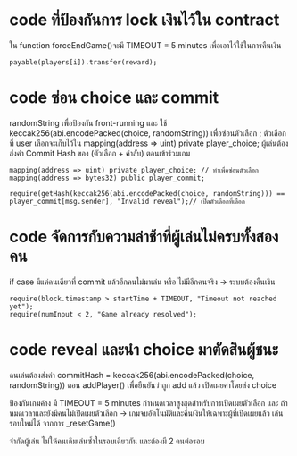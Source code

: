 # code ที่ป้องกันการ lock เงินไว้ใน contract
ใน function forceEndGame()จะมี TIMEOUT = 5 minutes เพื่อเอาไว้ใช้ในการคืนเงิน
    
    payable(players[i]).transfer(reward);

# code ซ่อน choice และ commit
randomString เพื่อป้องกัน front-running และ ใช้ keccak256(abi.encodePacked(choice, randomString)) เพื่อซ่อนตัวเลือก ; ตัวเลือกที่ user เลือกจะเก็บไว้ใน mapping(address => uint) private player_choice;
ผู้เล่นต้องส่งค่า Commit Hash ของ (ตัวเลือก + ค่าลับ) ตอนเข้าร่วมเกม

    mapping(address => uint) private player_choice; // ทำเพื่อซ่อนตัวเลือก
    mapping(address => bytes32) public player_commit;

    require(getHash(keccak256(abi.encodePacked(choice, randomString))) == player_commit[msg.sender], "Invalid reveal");// เปิดตัวเลือกที่เลือก

# code จัดการกับความล่าช้าที่ผู้เล่นไม่ครบทั้งสองคน
  if case มีแค่คนเดียวที่ commit แล้วอีกคนไม่มาเล่น หรือ ไม่มีอีกคนจริง → ระบบต้องคืนเงิน

    require(block.timestamp > startTime + TIMEOUT, "Timeout not reached yet");
    require(numInput < 2, "Game already resolved");

# code reveal และนำ choice มาตัดสินผู้ชนะ
  คนเล่นต้องส่งค่า commitHash = keccak256(abi.encodePacked(choice, randomString)) ตอน addPlayer()    เพื่อยืนยันว่าถูก add แล้ว เปิดเผยค่าโดยส่ง choice 

ป้องกันเกมค้าง
มี TIMEOUT = 5 minutes กำหนดเวลาสูงสุดสำหรับการเปิดเผยตัวเลือก
และ ถ้าหมดเวลาและยังมีคนไม่เปิดเผยตัวเลือก → เกมจบอัตโนมัติและคืนเงินให้เฉพาะผู้ที่เปิดเผยแล้ว
เล่นรอบใหม่ได้ จากการ _resetGame()

จำกัดผู้เล่น ไม่ให้คนเดิมเล่นซ้ำในรอบเดียวกัน และต้องมี 2 คนต่อรอบ
